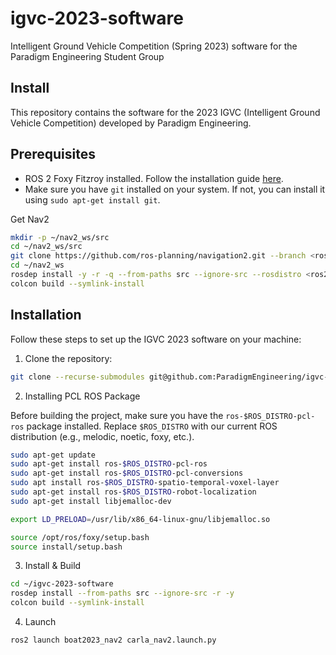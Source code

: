# igvc-2023-software
Intelligent Ground Vehicle Competition (Spring 2023) software for the Paradigm Engineering Student Group


## Install

This repository contains the software for the 2023 IGVC (Intelligent Ground Vehicle Competition) developed by Paradigm Engineering.

## Prerequisites

- ROS 2 Foxy Fitzroy installed. Follow the installation guide [here](https://index.ros.org/doc/ros2/Installation/Foxy/).
- Make sure you have `git` installed on your system. If not, you can install it using `sudo apt-get install git`.

Get Nav2
 ```bash
mkdir -p ~/nav2_ws/src
cd ~/nav2_ws/src
git clone https://github.com/ros-planning/navigation2.git --branch <ros2-distro>-devel
cd ~/nav2_ws
rosdep install -y -r -q --from-paths src --ignore-src --rosdistro <ros2-distro>
colcon build --symlink-install
 ```

## Installation

Follow these steps to set up the IGVC 2023 software on your machine:

1. Clone the repository:

 ```bash
 git clone --recurse-submodules git@github.com:ParadigmEngineering/igvc-2023-software.git src/igvc-2023-software
  ```

2. Installing PCL ROS Package

Before building the project, make sure you have the `ros-$ROS_DISTRO-pcl-ros` package installed. Replace `$ROS_DISTRO` with our current ROS distribution (e.g., melodic, noetic, foxy, etc.). 

```bash
sudo apt-get update
sudo apt-get install ros-$ROS_DISTRO-pcl-ros
sudo apt-get install ros-$ROS_DISTRO-pcl-conversions
sudo apt install ros-$ROS_DISTRO-spatio-temporal-voxel-layer
sudo apt-get install ros-$ROS_DISTRO-robot-localization
sudo apt-get install libjemalloc-dev

export LD_PRELOAD=/usr/lib/x86_64-linux-gnu/libjemalloc.so

source /opt/ros/foxy/setup.bash
source install/setup.bash
```

3. Install & Build

```bash
cd ~/igvc-2023-software
rosdep install --from-paths src --ignore-src -r -y
colcon build --symlink-install
```

4. Launch

```bash
ros2 launch boat2023_nav2 carla_nav2.launch.py
```
